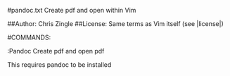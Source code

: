 #pandoc.txt  Create pdf and open within Vim

##Author:  Chris Zingle
##License: Same terms as Vim itself (see |license|)


#COMMANDS:

:Pandoc                 Create pdf and open pdf


This requires pandoc to be installed 
